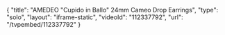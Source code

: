 {
    "title": "AMEDEO \"Cupido in Ballo\" 24mm Cameo Drop Earrings",
    "type": "solo",
    "layout": "iframe-static",
    "videoId": "112337792",
    "url": "\/tvpembed\/112337792"
}